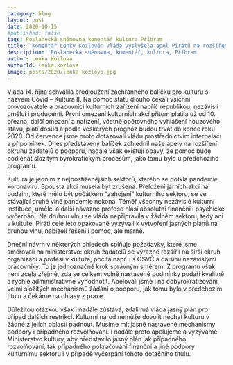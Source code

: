 ```yaml
---
category: blog
layout: post
date: 2020-10-15
#published: false
tags: Poslanecká_sněmovna komentář kultura Příbram
title: 'Komentář Lenky Kozlové: Vláda vyslyšela apel Pirátů na rozšíření okruhu příjemců pomoci, chceme znát dlouhodobé podmínky podpory v kultuře'
description: 'Poslanecká sněmovna, komentář, kultura, Příbram'
author: Lenka Kozlová
authorId: lenka.kozlova
image: posts/2020/lenka-kozlova.jpg
---
```


Vláda 14. října schválila prodloužení záchranného balíčku pro kulturu s názvem Covid – Kultura II. Na pomoc státu dlouho čekali všichni provozovatelé a pracovníci kulturních zařízení napříč republikou, nezávislí umělci i producenti. První omezení kulturních akcí přitom platila už od 10. března, další omezení a nařízení, včetně opětovného vyhlášení nouzového stavu, platí dosud a podle veškerých prognóz budou trvat do konce roku 2020. Od července jsme proto dotazovali vládu prostřednictvím interpelací a připomínek. Dnes představený balíček zohlednil naše apely na rozšíření okruhu žadatelů o podporu, nadále však existují obavy, že pomoc bude podléhat složitým byrokratickým procesům, jako tomu bylo u předchozího programu.

Kultura je jedním z nejpostiženějších sektorů, kterého se dotkla pandemie koronaviru. Spousta akcí musela být zrušena. Přeložení jarních akcí na podzim, které mělo být počátkem “zahojení” kulturního sektoru, se ve stávající druhé vlně pandemie nekoná. Téměř všechny nezávislé kulturní instituce, umělci a další návazné profese hlásí absolutní finanční i psychické vyčerpání. Na druhou vlnu se vláda nepřipravila v žádném sektoru, tedy ani v kultuře. Piráti celé léto opakovaně vyzývali k vytvoření jasných plánů na druhou vlnu, nabízeli řešení i pomoc, ale marně. 

Dnešní návrh v některých ohledech splňuje požadavky, které jsme směřovali na ministerstvo: okruh žadatelů se výrazně rozšířil na širší okruh organizací a profesí v kultuře, počítá např. i s OSVČ a dalšími nezávislými pracovníky. To je jednoznačně krok správným směrem. Z programu však není zcela zřejmé, zda se celkem volně nastavené podmínky podaří kvalitně a rychle administrativně vyhodnotit.  Apelovali jsme i na odbyrokratizování velmi složitých mechanismů žádání o podporu, jak tomu bylo v předchozím titulu a čekáme na ohlasy z praxe.

Důležitou otázkou však i nadále zůstává, zdali má vláda jasný plán pro případ dalších restrikcí. Kulturní národ nemůže dovolit nechat kulturu v žádné z jejích oblastí padnout. Musíme mít jasně nastavené mechanismy podpory i případného rozvolňování. I nadále proto apelujeme a vyzýváme Ministerstvo kultury, aby představilo jasný plán jak případného rozvolňování, tak případného pokračování finanční a jiné podpory kulturnímu sektoru i v případě vyčerpání tohoto dotačního titulu. 

